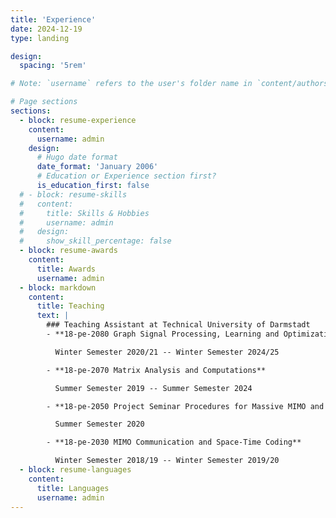 ```yaml
---
title: 'Experience'
date: 2024-12-19
type: landing

design:
  spacing: '5rem'

# Note: `username` refers to the user's folder name in `content/authors/`

# Page sections
sections:
  - block: resume-experience
    content:
      username: admin
    design:
      # Hugo date format
      date_format: 'January 2006'
      # Education or Experience section first?
      is_education_first: false
  # - block: resume-skills
  #   content:
  #     title: Skills & Hobbies
  #     username: admin
  #   design:
  #     show_skill_percentage: false
  - block: resume-awards
    content:
      title: Awards
      username: admin
  - block: markdown
    content:
      title: Teaching
      text: |
        ### Teaching Assistant at Technical University of Darmstadt
        - **18-pe-2080 Graph Signal Processing, Learning and Optimization**

          Winter Semester 2020/21 -- Winter Semester 2024/25

        - **18-pe-2070 Matrix Analysis and Computations**

          Summer Semester 2019 -- Summer Semester 2024

        - **18-pe-2050 Project Seminar Procedures for Massive MIMO and 5G**

          Summer Semester 2020

        - **18-pe-2030 MIMO Communication and Space-Time Coding**

          Winter Semester 2018/19 -- Winter Semester 2019/20
  - block: resume-languages
    content:
      title: Languages
      username: admin
---
```

